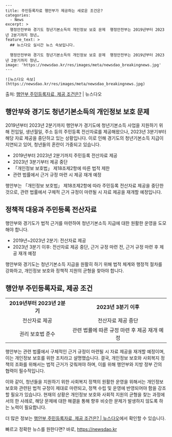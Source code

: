     ---
    title: 주민등록자료 행안부가 제공하는 새로운 조건은?
    categories:
      - News
    excerpt: >
      행정안전부와 경기도 청년기본소득의 개인정보 보호 문제  행정안전부는 2019년부터 2023년 2분기까지 청년…
    feature_text: >
      ## 뉴스다오 실시간 뉴스 속보입니다.
    
      행정안전부와 경기도 청년기본소득의 개인정보 보호 문제  행정안전부는 2019년부터 2023년 2분기까지 청년…
    image: 'https://newsdao.kr/res/images/meta/newsdao_breakingnews.jpg'
    ---
    
    ![뉴스다오 속보](https://newsdao.kr/res/images/meta/newsdao_breakingnews.jpg)

<p>출처: <a href="https://newsdao.kr/4448" rel="dofollow">행안부 주민등록자료, 제공 조건은?</a> | 뉴스다오</p>

<h2 data-ke-size="size26">행안부와 경기도 청년기본소득의 개인정보 보호 문제</h2>
<p data-ke-size="size16">2019년부터 2023년 2분기까지 행안부가 경기도에 청년기본소득 사업을 지원하기 위해 전입일, 생년월일, 주소 등의 주민등록 전산자료를 제공해왔으나, 2023년 3분기부터 해당 자료 제공을 중단하고 있는 상황입니다. 이로 인해 경기도의 청년기본소득 지급이 지연되고 있어, 청년들의 혼란이 가중되고 있습니다.</p>
<ul>
  <li>2019년부터 2023년 2분기까지 주민등록 전산자료 제공</li>
  <li>2023년 3분기부터 제공 중단</li>
  <li>「개인정보 보호법」 제18조제2항에 따른 법적 제한</li>
  <li>관련 법률에서 근거 규정 마련 시 제공 재개 예정</li>
</ul>
<p data-ke-size="size16">행안부는 「개인정보 보호법」 제18조제2항에 따라 주민등록 전산자료 제공을 중단한 것으로, 관련 법률에서 구체적 근거 규정이 마련될 시 자료 제공을 재개할 예정입니다.</p>

<h2 data-ke-size="size26">정책적 대응과 주민등록 전산자료</h2>
<p data-ke-size="size16">행안부와 경기도가 법적 근거를 마련하여 청년기본소득 지급에 대한 원활한 운영을 도모해야 합니다.</p>
<ul>
  <li>2019년~2023년 2분기: 전산자료 제공</li>
  <li>2023년 3분기 이후: 전산자료 제공 중단, 근거 규정 마련 전, 근거 규정 마련 후 제공 재개 예정</li>
</ul>
<p data-ke-size="size16">행안부와 경기도는 청년기본소득 지급을 원활히 하기 위해 법적 체계와 행정적 절차를 강화하고, 개인정보 보호와 정책적 지원의 균형을 찾아야 합니다.</p>

<h2 data-ke-size="size26">행안부 주민등록자료, 제공 조건</h2>
<table>
  <tr>
    <td style="text-align: center; height: 17px;"><b>2019년부터 2023년 2분기</b></td>
    <td style="text-align: center; height: 17px;"><b>2023년 3분기 이후</b></td>
  </tr>
  <tr>
    <td style="text-align: center; height: 17px;">전산자료 제공</td>
    <td style="text-align: center; height: 17px;">전산자료 제공 중단</td>
  </tr>
  <tr>
    <td style="text-align: center; height: 17px;">권리 보호법 준수</td>
    <td style="text-align: center; height: 17px;">관련 법률에 따른 규정 마련 후 제공 재개 예정</td>
  </tr>
</table>

<p data-ke-size="size16">행안부는 관련 법률에서 구체적인 근거 규정이 마련될 시 자료 제공을 재개할 예정이며, 이는 개인정보 보호를 위한 조치라고 설명했습니다. 결국, 개인정보 보호와 사회복지 정책의 조화를 위해서는 법적 근거가 갖춰져야 하며, 이를 위해 행안부와 지방 정부 간의 협력이 필수적입니다.</p>

<p data-ke-size="size16">이와 같이, 청년들을 지원하기 위한 사회복지 정책의 원활한 운영을 위해서는 개인정보 보호와 관련된 법적 규정이 제대로 마련되고, 정책 수립 및 운영에 반영되어야 함을 강조할 필요가 있습니다. 현재의 상황은 개인정보 보호와 사회적 지원의 균형을 찾는 과정에서의 한 사례로, 해당 문제에 대한 해결을 통해 향후 비슷한 문제가 발생하지 않도록 하는 노력이 필요합니다.</p>

<p data-ke-size="size16">더 많은 정보는 <a href="https://newsdao.kr/4448">행안부 주민등록자료, 제공 조건은? | 뉴스다오</a>에서 확인할 수 있습니다.</p> 

빠르고 정확한 뉴스를 원한다면? 바로, <a href="https://newsdao.kr" rel="dofollow">https://newsdao.kr</a>


    
